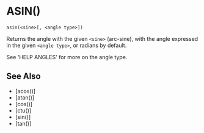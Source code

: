 # ASIN()
`asin(<sine>[, <angle type>])`

  Returns the angle with the given `<sine>` (arc-sine), with the angle expressed in the given `<angle type>`, or radians by default.

  See 'HELP ANGLES' for more on the angle type.


## See Also
- [acos()]
- [atan()]
- [cos()]
- [ctu()]
- [sin()]
- [tan()]

